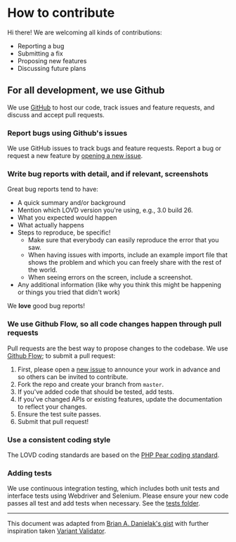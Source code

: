 # How to contribute

Hi there!
We are welcoming all kinds of contributions:
- Reporting a bug
- Submitting a fix
- Proposing new features
- Discussing future plans


## For all development, we use Github

We use [GitHub](https://github.com/LOVDnl/LOVD3) to host our code, track issues and feature requests, and discuss and accept pull requests.


### Report bugs using Github's issues

We use GitHub issues to track bugs and feature requests.
Report a bug or request a new feature by [opening a new issue](https://github.com/LOVDnl/LOVD3/issues/new).


### Write bug reports with detail, and if relevant, screenshots

Great bug reports tend to have:

- A quick summary and/or background
- Mention which LOVD version you're using, e.g., 3.0 build 26.
- What you expected would happen
- What actually happens
- Steps to reproduce, be specific!
  - Make sure that everybody can easily reproduce the error that you saw.
  - When having issues with imports, include an example import file that shows the problem and which you can freely share with the rest of the world.
  - When seeing errors on the screen, include a screenshot.
- Any additional information (like why you think this might be happening or things you tried that didn't work)

We **love** good bug reports!


### We use Github Flow, so all code changes happen through pull requests

Pull requests are the best way to propose changes to the codebase.
We use [Github Flow](https://guides.github.com/introduction/flow/); to submit a pull request:

1. First, please open a [new issue](https://github.com/LOVDnl/LOVD3/issues/new) to announce your work in advance and so others can be invited to contribute.
2. Fork the repo and create your branch from `master`.
3. If you've added code that should be tested, add tests.
4. If you've changed APIs or existing features, update the documentation to reflect your changes.
5. Ensure the test suite passes.
6. Submit that pull request!


### Use a consistent coding style

The LOVD coding standards are based on the [PHP Pear coding standard](https://pear.php.net/manual/en/standards.php).


### Adding tests

We use continuous integration testing, which includes both unit tests and interface tests using Webdriver and Selenium.
Please ensure your new code passes all test and add tests when necessary.
See the [tests folder](https://github.com/LOVDnl/LOVD3/tree/master/tests).


---
This document was adapted from [Brian A. Danielak's gist](https://gist.github.com/briandk/3d2e8b3ec8daf5a27a62)
 with further inspiration taken [Variant Validator](https://github.com/openvar/variantValidator/blob/master/CONTRIBUTING.md).
